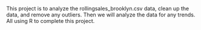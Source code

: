 This project is to analyze the rollingsales_brooklyn.csv data, clean up the data, and remove any outliers.  Then we will analyze the data for any trends.  All using R to complete this project.